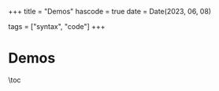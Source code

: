 +++
title = "Demos"
hascode = true
date = Date(2023, 06, 08)

tags = ["syntax", "code"]
+++


# Demos

\toc

